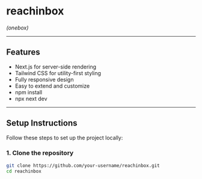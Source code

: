 ﻿# reachinbox



*(onebox)*

---

##  Features

- Next.js for server-side rendering
- Tailwind CSS for utility-first styling
- Fully responsive design
- Easy to extend and customize
- npm install
- npx next dev

---

##  Setup Instructions

Follow these steps to set up the project locally:

### 1. Clone the repository

```bash
git clone https://github.com/your-username/reachinbox.git
cd reachinbox
